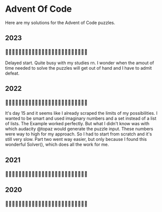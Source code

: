 # Advent Of Code

Here are my solutions for the Advent of Code puzzles.
## 2023
### 🎄🎄🌲🌲🌲🌲🌲🌲🌲🌲🌲🌲🌲🌲🌲🌲🌲🌲🌲🌲🌲🌲🌲🌲🌲
Delayed start. Quite busy with my studies rn. I wonder when the amout of time needed to solve the puzzles will get out of hand and I have to admit defeat.
## 2022
### 🎄🎄🎄🎄🎄🎄🎄🎄🎄🎄🎄🎄🎄🎄🎄🎄🎄🌲🌲🎄🌲🌲🌲🌲🌲
It's day 15 and it seems like I already scraped the limits of my possibilities. I wanted to be smart and used imaginary numbers and a set instead of a list of lists. The Example worked perfectly. But what I didn't know was with which audacity @topaz would generate the puzzle input. These numbers were way to high for my approach. So I had to start from scratch and it's still very slow. Part two went way easier, but only because I found this wonderful Solver(), which does all the work for me.
## 2021
### 🎄🎄🎄🎄🎄🌲🌲🌲🌲🌲🌲🌲🌲🌲🌲🌲🌲🌲🌲🌲🌲🌲🌲🌲🌲
## 2020
### 🎄🎄🌲🌲🌲🌲🌲🌲🌲🌲🌲🌲🌲🌲🌲🌲🌲🌲🌲🌲🌲🌲🌲🌲🌲
